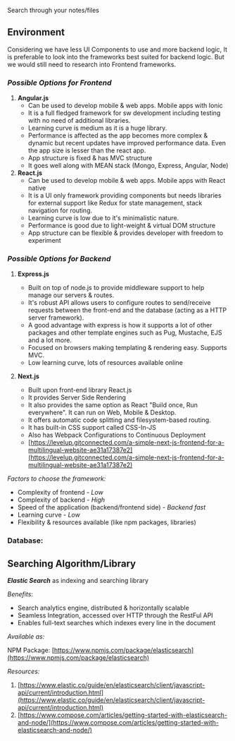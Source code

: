 Search through your notes/files

## **Environment**

Considering we have less UI Components to use and more backend logic, It is preferable to look into the frameworks best suited for backend logic. But we would still need to research into Frontend frameworks.

### _Possible Options for Frontend_

1. **Angular.js**  
    - Can be used to develop mobile &amp; web apps. Mobile apps with Ionic  
    - It is a full fledged framework for sw development including testing with no need of additional libraries.  
    - Learning curve is medium as it is a huge library.  
    - Performance is affected as the app becomes more complex &amp; dynamic but recent updates have improved performance data. Even the app size is lesser than the react app.  
    - App structure is fixed &amp; has MVC structure  
    - It goes well along with MEAN stack (Mongo, Express, Angular, Node)  
2. **React.js**
     - Can be used to develop mobile &amp; web apps. Mobile apps with React native  
     - It is a UI only framework providing components but needs libraries for external support like Redux for state management, stack navigation for routing.  
     - Learning curve is low due to it&#39;s minimalistic nature.  
     - Performance is good due to light-weight &amp; virtual DOM structure  
     - App structure can be flexible &amp; provides developer with freedom to experiment  

### _Possible Options for Backend_

1. **Express.js**
    - Built on top of node.js to provide middleware support to help manage our servers &amp; routes.  
    - It&#39;s robust API allows users to configure routes to send/receive requests between the front-end and the database (acting as a HTTP server framework).  
    - A good advantage with express is how it supports a lot of other packages and other template engines such as Pug, Mustache, EJS and a lot more.  
    - Focused on browsers making templating &amp; rendering easy. Supports MVC.
    - Low learning curve, lots of resources available online  

2. **Next.js**
    - Built upon front-end library React.js
    - It provides Server Side Rendering
    - It also provides the same option as React &quot;Build once, Run everywhere&quot;. It can run on Web, Mobile &amp; Desktop.
    - It offers automatic code splitting and filesystem-based routing.
    - It has built-in CSS support called CSS-In-JS
    - Also has Webpack Configurations to Continuous Deployment
    - [https://levelup.gitconnected.com/a-simple-next-js-frontend-for-a-multilingual-website-ae31a17387e2](https://levelup.gitconnected.com/a-simple-next-js-frontend-for-a-multilingual-website-ae31a17387e2)

_Factors to choose the framework:_

- Complexity of frontend - _Low_
- Complexity of backend - _High_
- Speed of the application (backend/frontend side) - _Backend fast_
- Learning curve - _Low_
- Flexibility &amp; resources available (like npm packages, libraries)

### Database:

## **Searching Algorithm/Library**

_**Elastic Search**_ as indexing and searching library

_Benefits_:

- Search analytics engine, distributed &amp; horizontally scalable
- Seamless Integration, accessed over HTTP through the RestFul API
- Enables full-text searches which indexes every line in the document

_Available as:_

NPM Package: [https://www.npmjs.com/package/elasticsearch](https://www.npmjs.com/package/elasticsearch)

_Resources:_

1. [https://www.elastic.co/guide/en/elasticsearch/client/javascript-api/current/introduction.html](https://www.elastic.co/guide/en/elasticsearch/client/javascript-api/current/introduction.html)
2. [https://www.compose.com/articles/getting-started-with-elasticsearch-and-node/](https://www.compose.com/articles/getting-started-with-elasticsearch-and-node/)